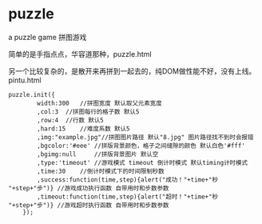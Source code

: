 # puzzle
    
a puzzle game 拼图游戏
    
简单的是手指点点，华容道那种，puzzle.html
    
另一个比较复杂的，是散开来再拼到一起去的，纯DOM做性能不好，没有上线。pintu.html
```
puzzle.init({
		width:300	//拼图宽度 默认取父元素宽度	
		,col:3	//拼图每行的格子数 默认5
		,row:4	//行数 默认5
		,hard:15	//难度系数 默认5
		,img:"example.jpg"//拼图图片路径 默认"8.jpg" 图片路径找不到时会报错
		,bgcolor:'#eee' //拼版背景颜色，格子之间缝隙的颜色 默认白色'#fff'
		,bgimg:null 	//拼版背景图片 默认空
		,type:'timeout'	//游戏模式 timeout 倒计时模式 默认timing计时模式
		,time:30	//倒计时模式下的时间限制秒数
		,success:function(time,step){alert("成功！"+time+"秒 "+step+"步")} //游戏成功执行函数 自带用时和步数参数
		,timeout:function(time,step){alert("超时！"+time+"秒 "+step+"步")} //游戏超时执行函数 自带用时和步数参数
	});


